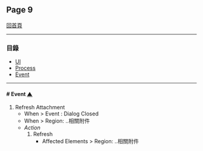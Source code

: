 ## Page 9
[回首頁][index]

---

### 目錄
 * [UI](#ui-▲)
 * [Process](#process-▲)
 * [Event](#event-▲)

[top]: #top         "Go Top"
[index]: ./index    "Go Index"

---

#### **# Event** [▲][top]
1. Refresh Attachment
   * When > Event : Dialog Closed
   * When > Region: ..相關附件
   * *Action*
     1. Refresh
        * Affected Elements > Region: ..相關附件